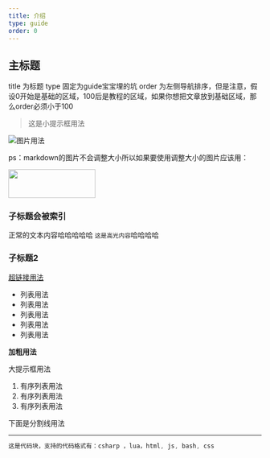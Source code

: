 ```yaml
---
title: 介绍
type: guide
order: 0
---
```


## 主标题

title 为标题
type 固定为guide宝宝埋的坑
order 为左侧导航排序，但是注意，假设0开始是基础的区域，100后是教程的区域，如果你想把文章放到基础区域，那么order必须小于100

> 这是小提示框用法

![图片用法](https://camo.githubusercontent.com/f3ee503ea31e85234c7be36b33688afeb540b63a/687474703a2f2f6361746c69622e696f2f7374796c652f6c6f676f2e706e67)

ps：markdown的图片不会调整大小所以如果要使用调整大小的图片应该用：

<img width="173" height="57" src="https://camo.githubusercontent.com/f3ee503ea31e85234c7be36b33688afeb540b63a/687474703a2f2f6361746c69622e696f2f7374796c652f6c6f676f2e706e67">


### 子标题会被索引

正常的文本内容哈哈哈哈哈
`这是高光内容`哈哈哈哈

### 子标题2

[超链接用法](https://github.com/catlib/catlib)

- 列表用法
- 列表用法
- 列表用法
- 列表用法
- 列表用法

**加粗用法**

<p class="tip">大提示框用法</p>

1. 有序列表用法
2. 有序列表用法
3. 有序列表用法

下面是分割线用法
***

``` csharp
这是代码块，支持的代码格式有：csharp ，lua，html, js, bash, css
```
